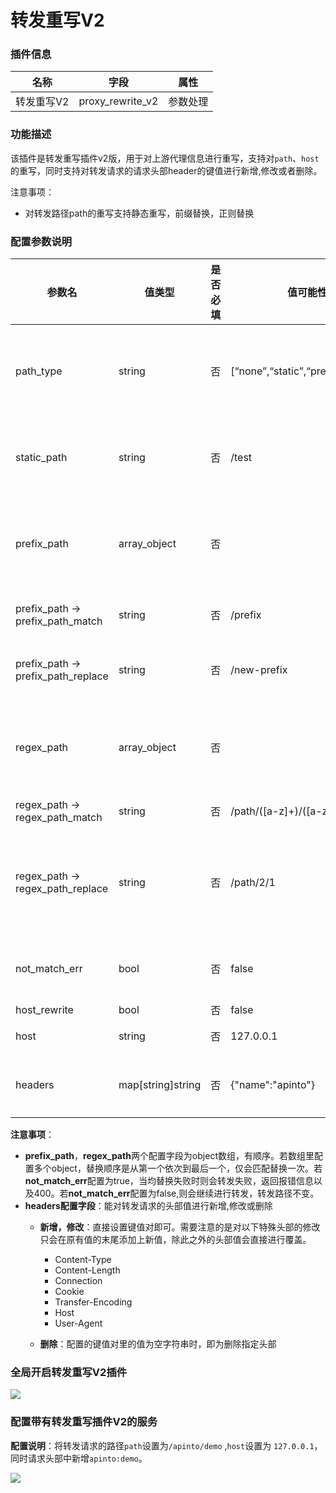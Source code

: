 # 转发重写V2

### 插件信息

| 名称       | 字段             | 属性     |
| ---------- | ---------------- | -------- |
| 转发重写V2 | proxy_rewrite_v2 | 参数处理 |

### 功能描述

该插件是转发重写插件v2版，用于对上游代理信息进行重写，支持对`path`、`host` 的重写，同时支持对转发请求的请求头部header的键值进行新增,修改或者删除。

注意事项：

* 对转发路径path的重写支持静态重写，前缀替换，正则替换

### 配置参数说明

| 参数名                             | 值类型            | 是否必填 | 值可能性                           | 默认值 | 说明                                                         |
| ---------------------------------- | ----------------- | -------- | ---------------------------------- | ------ | ------------------------------------------------------------ |
| path_type                          | string            | 否       | [“none”,“static”,“prefix”,“regex”] | "none" | 转发路径重写类型，static是静态替换，prefix是前缀替换，regex是正则替换 |
| static_path                        | string            | 否       | /test                              |        | 重写转发时的请求路径，path_type为static时需要填写            |
| prefix_path                        | array_object      | 否       |                                    |        | 对转发请求的路径进行前缀替换，path_type为prefix时需要填写    |
| prefix_path -> prefix_path_match   | string            | 否       | /prefix                            |        | path前缀匹配字符串，如：/prefix                              |
| prefix_path -> prefix_path_replace | string            | 否       | /new-prefix                        |        | path前缀替换字符串，如：/new-prefix                          |
| regex_path                         | array_object      | 否       |                                    |        | 对转发请求的路径进行正则替换，path_type为regex时需要填写     |
| regex_path -> regex_path_match     | string            | 否       | /path/([a-z]+)/([a-z]+)            |        | path正则匹配表达式，如：                                     |
| regex_path -> regex_path_replace   | string            | 否       | /path/$2/$1                        |        | path正则替换表达式，如：/path/$2/$1 ，对路径上第二个参数和第三个参数进行替换 |
| not_match_err                      | bool              | 否       | false                              | false  | path替换失败不进行转发，返回报错信息及状态码400              |
| host_rewrite                       | bool              | 否       | false                              | false  | 是否重写host                                                 |
| host                               | string            | 否       | 127.0.0.1                          |        | 设置转发请求的新host地址                                     |
| headers                            | map[string]string | 否       | {"name":"apinto"}                  |        | 能对转发请求的头部值进行新增,修改或删除                      |

**注意事项**：

* **prefix_path**，**regex_path**两个配置字段为object数组，有顺序。若数组里配置多个object，替换顺序是从第一个依次到最后一个，仅会匹配替换一次。若**not_match_err**配置为true，当均替换失败时则会转发失败，返回报错信息以及400。若**not_match_err**配置为false,则会继续进行转发，转发路径不变。
* **headers配置字段**：能对转发请求的头部值进行新增,修改或删除
  * **新增，修改**：直接设置键值对即可。需要注意的是对以下特殊头部的修改只会在原有值的末尾添加上新值，除此之外的头部值会直接进行覆盖。
    * Content-Type
    * Content-Length
    * Connection
    * Cookie
    * Transfer-Encoding
    * Host
    * User-Agent

  * **删除**：配置的键值对里的值为空字符串时，即为删除指定头部

### 全局开启转发重写V2插件

![](http://data.eolinker.com/course/98mEcAMbc90f0b82e553e690c4b5f339a10d818744069da.gif)

### 配置带有转发重写插件V2的服务

**配置说明**：将转发请求的路径`path`设置为`/apinto/demo` ,`host`设置为 `127.0.0.1`，同时请求头部中新增`apinto:demo`。

![](http://data.eolinker.com/course/QwUfNr8240b29477c8a5178c53cfd5d5aad0bc994ab8cab.gif)

